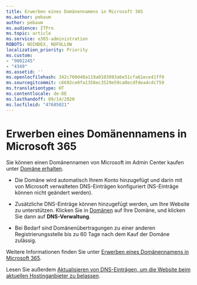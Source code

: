 ```yaml
---
title: Erwerben eines Domänennamens in Microsoft 365
ms.author: pebaum
author: pebaum
ms.audience: ITPro
ms.topic: article
ms.service: o365-administration
ROBOTS: NOINDEX, NOFOLLOW
localization_priority: Priority
ms.custom:
- "9002245"
- "4349"
ms.assetid: ''
ms.openlocfilehash: 342c700d40a119a0103893a6e51cfa61ece41ff9
ms.sourcegitcommit: c6692ce0fa1358ec3529e59ca0ecdfdea4cdc759
ms.translationtype: HT
ms.contentlocale: de-DE
ms.lasthandoff: 09/14/2020
ms.locfileid: "47685021"
---
```

# <a name="buy-a-domain-name-in-microsoft-365"></a>Erwerben eines Domänennamens in Microsoft 365

Sie können einen Domänennamen von Microsoft im Admin Center kaufen unter [Domäne erhalten](https://admin.microsoft.com/Domains/Buy).

- Die Domäne wird automatisch Ihrem Konto hinzugefügt und darin mit von Microsoft verwalteten DNS-Einträgen konfiguriert (NS-Einträge können nicht geändert werden).

- Zusätzliche DNS-Einträge können hinzugefügt werden, um Ihre Website zu unterstützen.  Klicken Sie in [Domänen](https://admin.microsoft.com/AdminPortal/Home#/Domains) auf Ihre Domäne, und klicken Sie dann auf **DNS-Verwaltung**.

- Bei Bedarf sind Domänenübertragungen zu einer anderen Registrierungsstelle bis zu 60 Tage nach dem Kauf der Domäne zulässig.

Weitere Informationen finden Sie unter [Erwerben eines Domänennamens in Microsoft 365](https://docs.microsoft.com/microsoft-365/admin/get-help-with-domains/buy-a-domain-name?view=o365-worldwide).

Lesen Sie außerdem [Aktualisieren von DNS-Einträgen, um die Website beim aktuellen Hostinganbieter zu belassen](https://docs.microsoft.com/alchemyinsights/update-dns-records-to-keep-your-website-with-your-current-hosting-provider-0).
